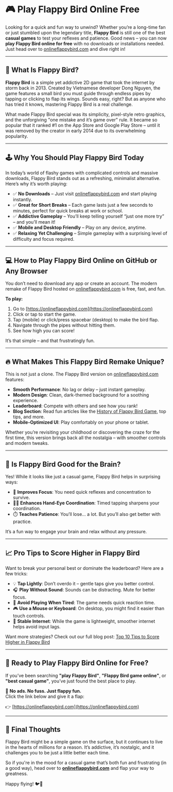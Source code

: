 # 🎮 Play Flappy Bird Online Free

Looking for a quick and fun way to unwind? Whether you’re a long-time fan or just stumbled upon the legendary title, **Flappy Bird** is still one of the best **casual games** to test your reflexes and patience. Good news – you can now **play Flappy Bird online for free** with no downloads or installations needed. Just head over to [onlineflappybird.com](https://onlineflappybird.com) and dive right in!

---

## 🐤 What Is Flappy Bird?

**Flappy Bird** is a simple yet addictive 2D game that took the internet by storm back in 2013. Created by Vietnamese developer Dong Nguyen, the game features a small bird you must guide through endless pipes by tapping or clicking to flap its wings. Sounds easy, right? But as anyone who has tried it knows, mastering Flappy Bird is a real challenge.

What made Flappy Bird special was its simplicity, pixel-style retro graphics, and the unforgiving "one mistake and it’s game over" rule. It became so popular that it ranked #1 on the App Store and Google Play Store – until it was removed by the creator in early 2014 due to its overwhelming popularity.

---

## 🕹️ Why You Should Play Flappy Bird Today

In today’s world of flashy games with complicated controls and massive downloads, Flappy Bird stands out as a refreshing, minimalist alternative. Here’s why it’s worth playing:

- ✅ **No Downloads** – Just visit [onlineflappybird.com](https://onlineflappybird.com) and start playing instantly.
- ✅ **Great for Short Breaks** – Each game lasts just a few seconds to minutes, perfect for quick breaks at work or school.
- ✅ **Addictive Gameplay** – You’ll keep telling yourself “just one more try” – and you’ll mean it!
- ✅ **Mobile and Desktop Friendly** – Play on any device, anytime.
- ✅ **Relaxing Yet Challenging** – Simple gameplay with a surprising level of difficulty and focus required.

---

## 💻 How to Play Flappy Bird Online on GitHub or Any Browser

You don’t need to download any app or create an account. The modern remake of Flappy Bird hosted on [onlineflappybird.com](https://onlineflappybird.com) is free, fast, and fun.

**To play:**

1. Go to [https://onlineflappybird.com](https://onlineflappybird.com)
2. Click or tap to start the game.
3. Tap (mobile) or click/press spacebar (desktop) to make the bird flap.
4. Navigate through the pipes without hitting them.
5. See how high you can score!

It’s that simple – and that frustratingly fun.

---

## 🔥 What Makes This Flappy Bird Remake Unique?

This is not just a clone. The Flappy Bird version on [onlineflappybird.com](https://onlineflappybird.com) features:

- **Smooth Performance**: No lag or delay – just instant gameplay.
- **Modern Design**: Clean, dark-themed background for a soothing experience.
- **Leaderboard**: Compete with others and see how you rank!
- **Blog Section**: Read fun articles like the [History of Flappy Bird Game](https://onlineflappybird.com/blog/history-of-flappy-bird), top tips, and more.
- **Mobile-Optimized UI**: Play comfortably on your phone or tablet.

Whether you’re revisiting your childhood or discovering the craze for the first time, this version brings back all the nostalgia – with smoother controls and modern tweaks.

---

## 🧠 Is Flappy Bird Good for the Brain?

Yes! While it looks like just a casual game, Flappy Bird helps in surprising ways:

- 🧠 **Improves Focus**: You need quick reflexes and concentration to survive.
- 🤹‍♀️ **Enhances Hand-Eye Coordination**: Timed tapping sharpens your coordination.
- ⏱️ **Teaches Patience**: You’ll lose… a lot. But you’ll also get better with practice.

It’s a fun way to engage your brain and relax without any pressure.

---

## 📈 Pro Tips to Score Higher in Flappy Bird

Want to break your personal best or dominate the leaderboard? Here are a few tricks:

- 💡 **Tap Lightly**: Don’t overdo it – gentle taps give you better control.
- 🎧 **Play Without Sound**: Sounds can be distracting. Mute for better focus.
- 🌄 **Avoid Playing When Tired**: The game needs quick reaction time.
- 🎮 **Use a Mouse or Keyboard**: On desktop, you might find it easier than touch controls.
- 📶 **Stable Internet**: While the game is lightweight, smoother internet helps avoid input lags.

Want more strategies? Check out our full blog post: [Top 10 Tips to Score Higher in Flappy Bird](https://onlineflappybird.com/blog/top-10-tips-and-tricks-to-score-higher)

---

## 📲 Ready to Play Flappy Bird Online for Free?

If you’ve been searching **"play Flappy Bird"**, **"Flappy Bird game online"**, or **"best casual game"**, you’ve just found the best place to play.

🎯 **No ads. No fuss. Just flappy fun.**  
Click the link below and give it a flap:

👉 [https://onlineflappybird.com](https://onlineflappybird.com)

---

## 💬 Final Thoughts

Flappy Bird might be a simple game on the surface, but it continues to live in the hearts of millions for a reason. It’s addictive, it’s nostalgic, and it challenges you to be just a little better each time.

So if you're in the mood for a casual game that’s both fun and frustrating (in a good way), head over to **[onlineflappybird.com](https://onlineflappybird.com)** and flap your way to greatness.

Happy flying! 🐦💨
